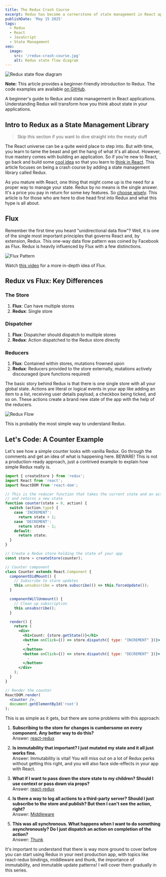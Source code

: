 ```yaml
---
title: The Redux Crash Course
excerpt: Redux has become a cornerstone of state management in React applications. This comprehensive guide breaks down the core concepts of Redux and provides practical implementation examples.
publishDate: 'May 15 2025'
tags:
  - Redux
  - React
  - JavaScript
  - State Management
seo:
  image:
    src: '/redux-crash-course.jpg'
    alt: Redux state flow diagram
---
```


![Redux state flow diagram](/redux-crash-course.jpg)

**Note:** This article provides a beginner-friendly introduction to Redux. The code examples are available [on GitHub](https://github.com/jdc91/redux-beginner).

A beginner's guide to Redux and state management in React applications. Understanding Redux will transform how you think about state in your applications.

## Intro to Redux as a State Management Library

> Skip this section if you want to dive straight into the meaty stuff

The React universe can be a quite weird place to step into. But with time, you learn to tame the beast and get the hang of what it's all about. However, true mastery comes with building an application. So if you're new to React, go back and build some [cool idea](https://javascript30.com/) so that you learn to [think in React](https://reactjs.org/docs/thinking-in-react.html). This article focuses on being a crash course by adding a state management library called Redux.

As you mature with React, one thing that might come up is the need for a proper way to manage your state. Redux by no means is the single answer. It's a price you pay in return for some key features. So [choose wisely](https://medium.com/@dan_abramov/you-might-not-need-redux-be46360cf367). This article is for those who are here to dive head first into Redux and what this hype is all about.

## Flux

Remember the first time you heard "unidirectional data flow"? Well, it is one of the single most important principles that governs React and, by extension, Redux. This one-way data flow pattern was coined by Facebook as Flux. Redux is heavily influenced by Flux with a few distinctions.

![Flux Pattern](/flux-pattern.png)

Watch [this video](https://www.youtube.com/watch?list=PLb0IAmt7-GS188xDYE-u1ShQmFFGbrk0v&time_continue=621&v=nYkdrAPrdcw) for a more in-depth idea of Flux.

## Redux vs Flux: Key Differences

### The Store
1. **Flux**: Can have multiple stores
2. **Redux**: Single store

### Dispatcher
1. **Flux**: Dispatcher should dispatch to multiple stores
2. **Redux**: Action dispatched to the Redux store directly

### Reducers
1. **Flux**: Contained within stores, mutations frowned upon
2. **Redux**: Reducers provided to the store externally, mutations actively discouraged (pure functions required)

The basic story behind Redux is that there is one single store with all your global state. Actions are literal or logical events in your app like adding an item to a list, receiving user details payload, a checkbox being ticked, and so on. These actions create a brand new state of the app with the help of the reducers.

![Redux Flow](/redux-flow.png)

This is probably the most simple way to understand Redux.

## Let's Code: A Counter Example

Let's see how a simple counter looks with vanilla Redux. Go through the comments and get an idea of what is happening here. BEWARE! This is not a production-ready approach, just a contrived example to explain how simple Redux really is.

```jsx
import { createStore } from 'redux';
import React from 'react';
import ReactDOM from 'react-dom';

// This is the reducer function that takes the current state and an action
// and returns a new state
function counter(state = 0, action) {
  switch (action.type) {
    case 'INCREMENT':
      return state + 1;
    case 'DECREMENT':
      return state - 1;
    default:
      return state;
  }
}

// Create a Redux store holding the state of your app
const store = createStore(counter);

// Counter component
class Counter extends React.Component {
  componentDidMount() {
    // Subscribe to store updates
    this.unsubscribe = store.subscribe(() => this.forceUpdate());
  }

  componentWillUnmount() {
    // Clean up subscription
    this.unsubscribe();
  }

  render() {
    return (
      <div>
        <h1>Count: {store.getState()}</h1>
        <button onClick={() => store.dispatch({ type: "INCREMENT" })}>
          +
        </button>
        <button onClick={() => store.dispatch({ type: "DECREMENT" })}>
          -
        </button>
      </div>
    );
  }
}

// Render the counter
ReactDOM.render(
  <Counter />,
  document.getElementById('root')
);
```

This is as simple as it gets, but there are some problems with this approach:

1. **Subscribing to the store for changes is cumbersome on every component. Any better way to do this?**  
   Answer: [react-redux](https://react-redux.js.org/)

2. **Is immutability that important? I just mutated my state and it all just works fine.**  
   Answer: Immutability is vital! You will miss out on a lot of Redux perks without getting this right, and you will also face side-effects in your app with React.

3. **What if I want to pass down the store state to my children? Should I use context or pass down via props?**  
   Answer: [react-redux](https://react-redux.js.org/)

4. **Is there a way to log all actions to a third-party server? Should I just subscribe to the store and publish? But then I can't see the action, right?**  
   Answer: [Middleware](https://redux.js.org/advanced/middleware)

5. **This was all synchronous. What happens when I want to do something asynchronously? Do I just dispatch an action on completion of the action?**  
   Answer: [Thunk](https://github.com/reduxjs/redux-thunk)

It's important to understand that there is way more ground to cover before you can start using Redux in your next production app, with topics like react-redux bindings, middleware and thunk, the importance of immutability, and immutable update patterns! I will cover them gradually in this series.
